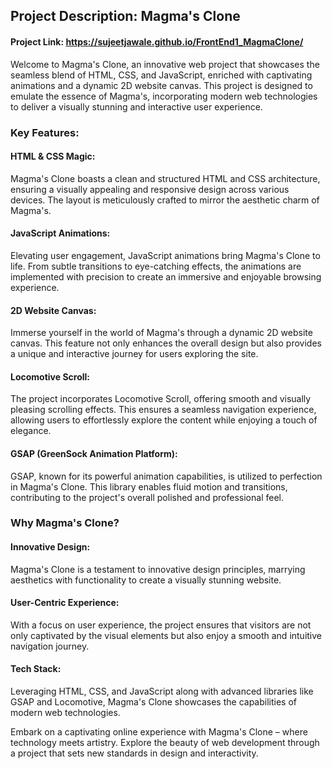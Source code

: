 ## Project Description: Magma's Clone

#### Project Link: https://sujeetjawale.github.io/FrontEnd1_MagmaClone/

Welcome to Magma's Clone, an innovative web project that showcases the seamless blend of HTML, CSS, and JavaScript, enriched with captivating animations and a dynamic 2D website canvas. This project is designed to emulate the essence of Magma's, incorporating modern web technologies to deliver a visually stunning and interactive user experience.

### Key Features:

#### HTML & CSS Magic: 
Magma's Clone boasts a clean and structured HTML and CSS architecture, ensuring a visually appealing and responsive design across various devices. The layout is meticulously crafted to mirror the aesthetic charm of Magma's.

#### JavaScript Animations: 
Elevating user engagement, JavaScript animations bring Magma's Clone to life. From subtle transitions to eye-catching effects, the animations are implemented with precision to create an immersive and enjoyable browsing experience.

#### 2D Website Canvas: 
Immerse yourself in the world of Magma's through a dynamic 2D website canvas. This feature not only enhances the overall design but also provides a unique and interactive journey for users exploring the site.

#### Locomotive Scroll: 
The project incorporates Locomotive Scroll, offering smooth and visually pleasing scrolling effects. This ensures a seamless navigation experience, allowing users to effortlessly explore the content while enjoying a touch of elegance.

#### GSAP (GreenSock Animation Platform): 
GSAP, known for its powerful animation capabilities, is utilized to perfection in Magma's Clone. This library enables fluid motion and transitions, contributing to the project's overall polished and professional feel.

### Why Magma's Clone?

#### Innovative Design: 
Magma's Clone is a testament to innovative design principles, marrying aesthetics with functionality to create a visually stunning website.

#### User-Centric Experience: 
With a focus on user experience, the project ensures that visitors are not only captivated by the visual elements but also enjoy a smooth and intuitive navigation journey.

#### Tech Stack: 
Leveraging HTML, CSS, and JavaScript along with advanced libraries like GSAP and Locomotive, Magma's Clone showcases the capabilities of modern web technologies.

Embark on a captivating online experience with Magma's Clone – where technology meets artistry. Explore the beauty of web development through a project that sets new standards in design and interactivity.
